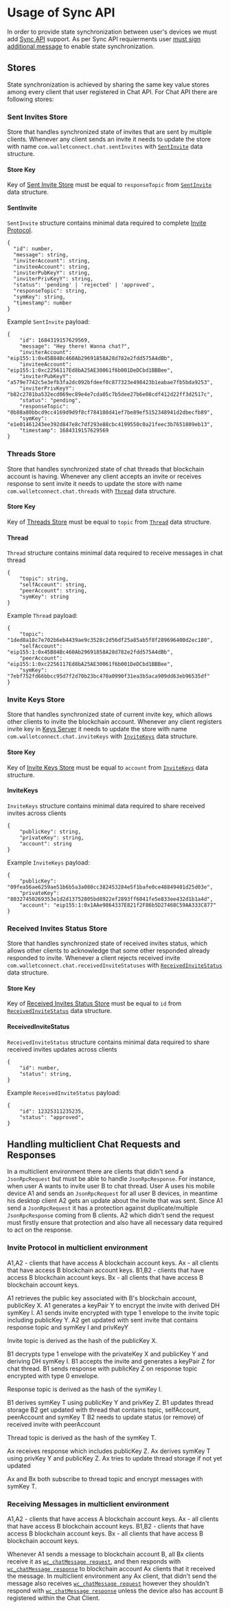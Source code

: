 # Usage of Sync API

In order to provide state synchronization between user's devices we must add [Sync API](../core/sync/readme.md) support. As per Sync API requierments user [must sign additional message](../core/sync/sync-protocol.md#generating-a-message-to-sign) to enable state synchronization. 

## Stores 

State synchronization is achieved by sharing the same key value stores among every client that user registered in Chat API. For Chat API there are following stores:

### Sent Invites Store

Store that handles synchronized state of invites that are sent by multiple clients. Whenever any client sends an invite it needs to update the store with name `com.walletconnect.chat.sentInvites` with [`SentInvite`](#sentinvite) data structure. 

#### Store Key
Key of [Sent Invite Store](#sent-invites-store) must be equal to `responseTopic` from [`SentInvite`](#sentinvite) data structure. 

#### SentInvite 

`SentInvite` structure contains minimal data required to complete [Invite Protocol](./chat-invite.md#invite-protocol). 

```jsonc
{
  "id": number,
  "message": string, 
  "inviterAccount": string,
  "inviteeAccount": string,
  "inviterPubKeyY": string,
  "inviterPrivKeyY": string,
  "status": 'pending' | 'rejected' | 'approved',
  "responseTopic": string,
  "symKey": string,
  "timestamp": number
}
```

Example `SentInvite` payload:

```jsonc
{
    "id": 1684319157629569,
    "message": "Hey there! Wanna chat?",
    "inviterAccount": "eip155:1:0x45B84Bc460Ab29691858A28d782e2fdd575A4dBb",
    "inviteeAccount": "eip155:1:0xc2256117Ed8bA25AE30061f6b001DeDCbd1BBBee",
    "inviterPubKeyY": "a579e7742c5e3efb3fa2dc092bfdeef0c877323e498423b1eabae7fb5bda9253",
    "inviterPrivKeyY": "b82c2781ba532ecd069ec89e4e7cda05c7b5dee27b6e08cdf412d22ff3d2517c",
    "status": "pending",
    "responseTopic": "0b88a80bbcd9cc4169d9d9f8cf784108d41ef7be89ef5152348941d2dbecfb89",
    "symKey": "e1e01461243ee392d847e8c7df293e88cbc4199550c0a21feec3b7651809eb13",
    "timestamp": 1684319157629569
}
```

### Threads Store

Store that handles synchronized state of chat threads that blockchain account is having. Whenever any client accepts an invite or receives response to sent invite it needs to update the store with name `com.walletconnect.chat.threads` with [`Thread`](#thread) data structure.


#### Store Key
Key of [Threads Store](#threads-store) must be equal to `topic` from [`Thread`](#thread) data structure. 

#### Thread 

`Thread` structure contains minimal data required to receive messages in chat thread

```jsonc
{
    "topic": string,
    "selfAccount": string,
    "peerAccount": string,
    "symKey": string
}
```

Example `Thread` payload:

```jsonc
{
    "topic": "1ded8a18c7e702b6eb4439ae9c3528c2d56df25a85ab5f8f289696400d2ec180",
    "selfAccount": "eip155:1:0x45B84Bc460Ab29691858A28d782e2fdd575A4dBb",
    "peerAccount": "eip155:1:0xc2256117Ed8bA25AE30061f6b001DeDCbd1BBBee",
    "symKey": "7ebf752fd66bbcc95d7f2d70b23bc470a0990f31ea3b5aca909dd63eb96535df"
}
```

### Invite Keys Store

Store that handles synchronized state of current invite key, which allows other clients to invite the blockchain account. Whenever any client registers invite key in [Keys Server](../../servers/keys/readme.md) it needs to update the store with name `com.walletconnect.chat.inviteKeys` with [`InviteKeys`](#InviteKeys) data structure.


#### Store Key
Key of [Invite Keys Store](#invite-keys-store) must be equal to `account` from [`InviteKeys`](#invitekeys) data structure. 

#### InviteKeys

`InviteKeys` structure contains minimal data required to share received invites across clients


```jsonc
{
    "publicKey": string,
    "privateKey": string,
    "account": string
}
```

Example `InviteKeys` payload:

```jsonc
{
    "publicKey": "09fea56ae6259ae51b6b5a3a080cc382453284e5f1bafe0ce48849401d25d03e",
    "privateKey": "80327450269353e1d2d13752805bd8922ef2893ff6041fe5e833ee432d1b1a4d",
    "account": "eip155:1:0x1AAe9864337E821f2F86b5D27468C59AA333C877"
}
```


### Received Invites Status Store

Store that handles synchronized state of received invites status, which allows other clients to acknowledge that some other responded already responded to invite. Whenever a client rejects received invite `com.walletconnect.chat.receivedInviteStatuses` with [`ReceivedInviteStatus`](#ReceivedInviteStatus) data structure.


#### Store Key
Key of [Received Invites Status Store](#received-invites-status-store) must be equal to `id` from [`ReceivedInviteStatus`](#receivedinvitestatus) data structure. 

#### ReceivedInviteStatus

`ReceivedInviteStatus` structure contains minimal data required to share received invites updates across clients

```jsonc
{
    "id": number,
    "status": string,
}
```

Example `ReceivedInviteStatus` payload:

```jsonc
{
    "id": 12325311235235,
    "status": "approved",
}
```

## Handling multiclient Chat Requests and Responses

In a multiclient environment there are clients that didn't send a `JsonRpcRequest` but must be able to handle `JsonRpcResponse`. For instance, when user A wants to invite user B to chat thread. User A uses his mobile device A1 and sends an `JsonRpcRequest` for all user B devices, in meantime his desktop client A2 gets an update about the invite that was sent. Since A1 send a `JsonRpcRequest` it has a protection against duplicate/multiple `JsonRpcResponse` coming from B clients. A2 which didn't send the request must firstly ensure that protection and also have all necessary data required to act on the response.


### Invite Protocol in multiclient environment


A1,A2 - clients that have access A blockchain account keys.
Ax - all clients that have access B blockchain account keys. 
B1,B2 - clients that have access B blockchain account keys. 
Bx - all clients that have access B blockchain account keys. 

A1 retrieves the public key associated with B's blockchain account, publicKey X.
A1 generates a keyPair Y to encrypt the invite with derived DH symKey I.
A1 sends invite encrypted with type 1 envelope to the invite topic including publicKey Y.
A2 get updated with sent invite that contains response topic and symKey I and privKeyY

Invite topic is derived as the hash of the publicKey X.

B1 decrypts type 1 envelope with the privateKey X and publicKey Y and deriving DH symKey I.
B1 accepts the invite and generates a keyPair Z for chat thread.
B1 sends response with publicKey Z on response topic encrypted with type 0 envelope.

Response topic is derived as the hash of the symKey I.

B1 derives symKey T using publicKey Y and privKey Z.
B1 updates thread storage
B2 get updated with thread that contains topic, selfAccount, peerAccount and symKey T
B2 needs to update status (or remove) of received invite with peerAccount

Thread topic is derived as the hash of the symKey T.

Ax receives response which includes publicKey Z.
Ax derives symKey T using privKey Y and publicKey Z.
Ax tries to update thread storage if not yet updated

Ax and Bx both subscribe to thread topic and encrypt messages with symKey T.

### Receiving Messages in multiclient environment

A1,A2 - clients that have access A blockchain account keys.
Ax - all clients that have access B blockchain account keys. 
B1,B2 - clients that have access B blockchain account keys. 
Bx - all clients that have access B blockchain account keys.

Whenever A1 sends a message to blockchain account B, all Bx clients receive it as [`wc_chatMessage request`](./rpc-methods.md#wc_chatmessage), and then responds with [`wc_chatMessage response`](./rpc-methods.md#wc_chatmessage) to blockchain account Ax clients that it received the message. In multiclient environment any Ax client, that didn't send the message also receives [`wc_chatMessage request`](./rpc-methods.md#wc_chatmessage) however they shouldn't respond with [`wc_chatMessage response`](./rpc-methods.md#wc_chatmessage) unless the device also has account B registered within the Chat Client.
